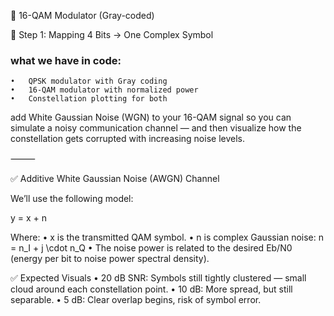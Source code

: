 🧱 16-QAM Modulator (Gray-coded)

🔹 Step 1: Mapping 4 Bits → One Complex Symbol

### what we have in code:

	•	QPSK modulator with Gray coding
	•	16-QAM modulator with normalized power
	•	Constellation plotting for both

add White Gaussian Noise (WGN) to your 16-QAM signal so you can simulate a noisy communication channel — 
and then visualize how the constellation gets corrupted with increasing noise levels.

⸻

✅ Additive White Gaussian Noise (AWGN) Channel

We’ll use the following model:

y = x + n

Where:
	•	x is the transmitted QAM symbol.
	•	n is complex Gaussian noise: n = n_I + j \cdot n_Q
	•	The noise power is related to the desired Eb/N0 (energy per bit to noise power spectral density).

✅ Expected Visuals
	•	20 dB SNR: Symbols still tightly clustered — small cloud around each constellation point.
	•	10 dB: More spread, but still separable.
	•	5 dB: Clear overlap begins, risk of symbol error.